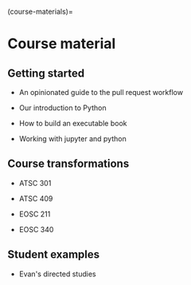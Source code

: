 (course-materials)=
# Course material

## Getting started

* An opinionated guide to the pull request workflow

* Our introduction to Python

* How to build an executable book

* Working with jupyter and python

## Course transformations

* ATSC 301

* ATSC 409

* EOSC 211

* EOSC 340


## Student examples

* Evan's directed studies

